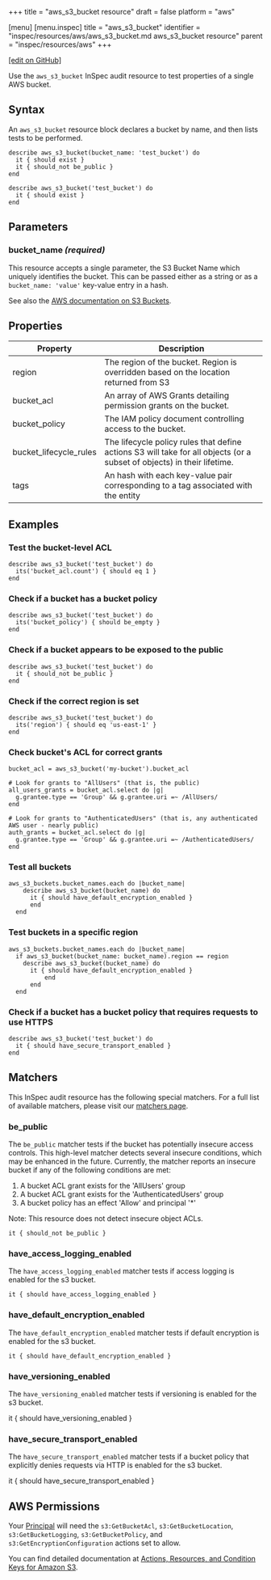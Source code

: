 +++
title = "aws_s3_bucket resource"
draft = false
platform = "aws"

[menu]
  [menu.inspec]
    title = "aws_s3_bucket"
    identifier = "inspec/resources/aws/aws_s3_bucket.md aws_s3_bucket resource"
    parent = "inspec/resources/aws"
+++

[\[edit on GitHub\]](https://github.com/inspec/inspec-aws/blob/master/docs/resources/aws_s3_bucket.md)

Use the `aws_s3_bucket` InSpec audit resource to test properties of a single AWS bucket.

## Syntax

An `aws_s3_bucket` resource block declares a bucket by name, and then lists tests to be performed.

    describe aws_s3_bucket(bucket_name: 'test_bucket') do
      it { should exist }
      it { should_not be_public }
    end

    describe aws_s3_bucket('test_bucket') do
      it { should exist }
    end

## Parameters

### bucket_name _(required)_

This resource accepts a single parameter, the S3 Bucket Name which uniquely identifies the bucket.
This can be passed either as a string or as a `bucket_name: 'value'` key-value entry in a hash.

See also the [AWS documentation on S3 Buckets](https://docs.aws.amazon.com/AmazonS3/latest/dev/UsingBucket.html).

## Properties

| Property               | Description                                                                                                             |
| ---------------------- | ----------------------------------------------------------------------------------------------------------------------- |
| region                 | The region of the bucket. Region is overridden based on the location returned from S3                                   |
| bucket_acl             | An array of AWS Grants detailing permission grants on the bucket.                                                       |
| bucket_policy          | The IAM policy document controlling access to the bucket.                                                               |
| bucket_lifecycle_rules | The lifecycle policy rules that define actions S3 will take for all objects (or a subset of objects) in their lifetime. |
| tags                   | An hash with each key-value pair corresponding to a tag associated with the entity                                      |

## Examples

### Test the bucket-level ACL

    describe aws_s3_bucket('test_bucket') do
      its('bucket_acl.count') { should eq 1 }
    end

### Check if a bucket has a bucket policy

    describe aws_s3_bucket('test_bucket') do
      its('bucket_policy') { should be_empty }
    end

### Check if a bucket appears to be exposed to the public

    describe aws_s3_bucket('test_bucket') do
      it { should_not be_public }
    end

### Check if the correct region is set

    describe aws_s3_bucket('test_bucket') do
      its('region') { should eq 'us-east-1' }
    end

### Check bucket's ACL for correct grants

    bucket_acl = aws_s3_bucket('my-bucket').bucket_acl

    # Look for grants to "AllUsers" (that is, the public)
    all_users_grants = bucket_acl.select do |g|
      g.grantee.type == 'Group' && g.grantee.uri =~ /AllUsers/
    end

    # Look for grants to "AuthenticatedUsers" (that is, any authenticated AWS user - nearly public)
    auth_grants = bucket_acl.select do |g|
      g.grantee.type == 'Group' && g.grantee.uri =~ /AuthenticatedUsers/
    end

### Test all buckets

    aws_s3_buckets.bucket_names.each do |bucket_name|
        describe aws_s3_bucket(bucket_name) do
          it { should have_default_encryption_enabled }
          end
      end

### Test buckets in a specific region

    aws_s3_buckets.bucket_names.each do |bucket_name|
      if aws_s3_bucket(bucket_name: bucket_name).region == region
        describe aws_s3_bucket(bucket_name) do
          it { should have_default_encryption_enabled }
              end
          end
      end

### Check if a bucket has a bucket policy that requires requests to use HTTPS

    describe aws_s3_bucket('test_bucket') do
      it { should have_secure_transport_enabled }
    end

## Matchers

This InSpec audit resource has the following special matchers. For a full list of available matchers, please visit our [matchers page](/inspec/matchers/).

### be_public

The `be_public` matcher tests if the bucket has potentially insecure access controls. This high-level matcher detects several insecure conditions, which may be enhanced in the future. Currently, the matcher reports an insecure bucket if any of the following conditions are met:

1. A bucket ACL grant exists for the 'AllUsers' group
2. A bucket ACL grant exists for the 'AuthenticatedUsers' group
3. A bucket policy has an effect 'Allow' and principal '\*'

Note: This resource does not detect insecure object ACLs.

    it { should_not be_public }

### have_access_logging_enabled

The `have_access_logging_enabled` matcher tests if access logging is enabled for the s3 bucket.

    it { should have_access_logging_enabled }

### have_default_encryption_enabled

The `have_default_encryption_enabled` matcher tests if default encryption is enabled for the s3 bucket.

    it { should have_default_encryption_enabled }

### have_versioning_enabled

The `have_versioning_enabled` matcher tests if versioning is enabled for the s3 bucket.

it { should have_versioning_enabled }

### have_secure_transport_enabled

The `have_secure_transport_enabled` matcher tests if a bucket policy that explicitly denies requests via HTTP is enabled for the s3 bucket.

it { should have_secure_transport_enabled }

## AWS Permissions

Your [Principal](https://docs.aws.amazon.com/IAM/latest/UserGuide/intro-structure.html#intro-structure-principal) will need the `s3:GetBucketAcl`, `s3:GetBucketLocation`, `s3:GetBucketLogging`, `s3:GetBucketPolicy`, and `s3:GetEncryptionConfiguration` actions set to allow.

You can find detailed documentation at [Actions, Resources, and Condition Keys for Amazon S3](https://docs.aws.amazon.com/IAM/latest/UserGuide/list_amazons3.html).
